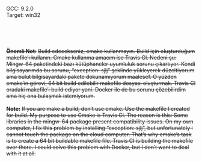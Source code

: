 </br>
GCC: 9.2.0 </br>
Target: win32

</br></br></br>

**~~Önemli Not:~~**
~~Build edecekseniz, cmake kullanmayın. Build için oluşturduğum makefile’ı kullanın. Cmake kullanma amacım ise Travis CI. Nedeni şu:
Mingw-64 paketindeki bazı kütüphaneler uyumluluk sorunu çıkartıyor. Kendi bilgisayarımda bu sorunu, “exception: sjlj” şeklinde yükleyerek düzeltiyorum ama bulut bilgisayardaki pakete dokunamıyorum maalesef. O yüzden cmake’in görevi, 64 bit build edilebilir makefile dosyası oluşturmak. Travis CI oradaki makefile’ı build ediyor yani. Docker ile de bu sorunu çözebilirdim ama hiç ona bulaşmak istemiyorum.~~
</br>
</br>
**~~Note:~~**
~~If you are make a build, don’t use cmake. Use the makefile I created for build. My purpose to use Cmake is Travis CI. The reason is this:
Some libraries in the mingw-64 package present compatibility issues. On my own computer, I fix this problem by installing “exception: sjlj”, but unfortunately i cannot touch the package on the cloud computer. That’s why cmake’s task is to create a 64 bit buildable makefile file. Travis CI is building the makefile over there. I could solve this problem with Docker, but I don’t want to deal with it at all.~~
